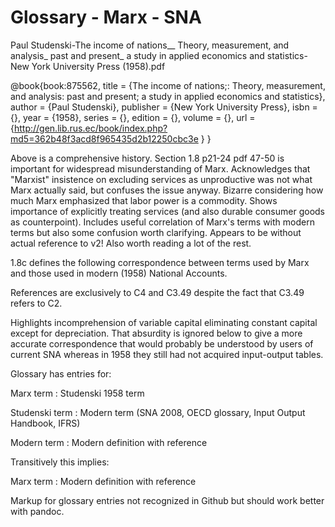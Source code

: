 # Glossary - Marx - SNA

Paul Studenski-The income of nations__ Theory, measurement, and analysis_ past and present_ a study in applied economics and statistics-New York University Press (1958).pdf

@book{book:875562, title = {The income of nations;: Theory, measurement, and analysis: past and present; a study in applied economics and statistics}, author = {Paul Studenski}, publisher = {New York University Press}, isbn = {}, year = {1958}, series = {}, edition = {}, volume = {}, url = {http://gen.lib.rus.ec/book/index.php?md5=362b48f3acd8f965435d2b12250cbc3e } }

Above is a comprehensive history. Section 1.8 p21-24 pdf 47-50 is important for widespread misunderstanding of Marx. Acknowledges that "Marxist" insistence on excluding services as unproductive was not what Marx actually said, but confuses the issue anyway. Bizarre considering how much Marx emphasized that labor power is a commodity. Shows importance of explicitly treating services (and also durable consumer goods as counterpoint). Includes useful correlation of Marx's terms with modern terms but also some confusion worth clarifying. Appears to be without actual reference to v2! Also worth reading a lot of the rest.

1.8c defines the following correspondence between terms used by Marx and those used in modern (1958) National Accounts.

References are exclusively to C4 and C3.49 despite the fact that C3.49 refers to C2.

Highlights incomprehension of variable capital eliminating constant capital except for depreciation. That absurdity  is ignored below to give a more accurate correspondence that would probably be understood by users of current SNA whereas in 1958 they still had not acquired input-output tables.

Glossary has entries for:

Marx term
: Studenski 1958 term

Studenski term
: Modern term (SNA 2008, OECD glossary, Input Output Handbook, IFRS)

Modern term
: Modern definition with reference

Transitively this implies:

Marx term
: Modern definition with reference

Markup for glossary entries not recognized in Github but should work better with pandoc.





